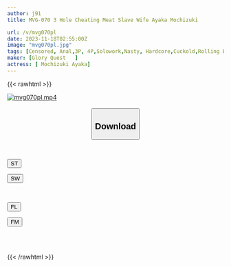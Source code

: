 ```yaml
---
author: j91
title: MVG-070 3 Hole Cheating Meat Slave Wife Ayaka Mochizuki

url: /v/mvg070pl
date: 2023-11-18T02:55:00Z
image: "mvg070pl.jpg"
tags: [Censored, Anal,3P, 4P,Solowork,Nasty, Hardcore,Cuckold,Rolling Back Eyes - Fainting	]
maker: [Glory Quest   ]
actress: [ Mochizuki Ayaka]
---
```



{{< rawhtml >}}

<div class="video" data-videoid="vpZMAXl4Xof46Gy">
    <a href="javascript:;">
        <img src="/v/mvg070pl/mvg070pl.jpg" width="WIDTH" height="HEIGHT" alt="mvg070pl.mp4" loading="lazy">
    </a>
</div>

<script type="text/javascript" src="https://j91.asia/asset/on-demand-st.js"></script>

<br>
  <link rel="stylesheet" href="https://j91.asia/asset/bs5.css">
  
  <center>
  <button class="btn btn-primary" type="button" data-bs-toggle="collapse" data-bs-target=".multi-collapse" aria-expanded="false" aria-controls="multiCollapseExample1 multiCollapseExample2"><h2>Download</h2></button></center>
</p>
<div class="row">
  <div class="col">
    <div class="collapse multi-collapse" id="multiCollapseExample1">
      <div class="card card-body">
	      	      <br>
<div class="buttons">  
<p><a href="https://streamtape.to/v/vpZMAXl4Xof46Gy" target="_blank"><button class="btn-hover color-3"><i class="fa fa-download"></i> ST</button></a></p>
<p><a href="https://sfastwish.com/nbmxkb2l6g27" target="_blank"><button class="btn-hover color-2"><i class="fa fa-download"></i> SW</button></a></p></div>
    </div>
  </div>
</div>
  <div class="col">
    <div class="collapse multi-collapse" id="multiCollapseExample2">
      <div class="card card-body">
	      <br>
<div class="buttons">
<p><a href="javascript:;" target="_blank"><button class="btn-hover color-9"><i class="fa fa-download"></i> FL</button></a></p>
<p><a href="javascript:;" target="_blank"><button class="btn-hover color-8"><i class="fa fa-download"></i> FM</button></a></p></div>
<br><br>
      </div>
    </div>
  </div>
</div>

{{< /rawhtml >}}
